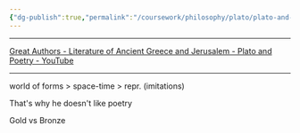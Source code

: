 ```yaml
---
{"dg-publish":true,"permalink":"/coursework/philosophy/plato/plato-and-poetry/","noteIcon":""}
---
```


---
[Great Authors - Literature of Ancient Greece and Jerusalem - Plato and Poetry - YouTube](https://youtu.be/Iqahe9iMs90?list=PLrbDdGg7Qy8jcDq63uO5ArrO7v2HDWwFa&t=59)

---
world of forms > space-time > repr. (imitations)

That's why he doesn't like poetry

Gold vs Bronze 
